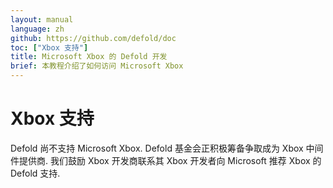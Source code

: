 ```yaml
---
layout: manual
language: zh
github: https://github.com/defold/doc
toc: ["Xbox 支持"]
title: Microsoft Xbox 的 Defold 开发
brief: 本教程介绍了如何访问 Microsoft Xbox
---
```


# Xbox 支持

Defold 尚不支持 Microsoft Xbox. Defold 基金会正积极筹备争取成为 Xbox 中间件提供商. 我们鼓励 Xbox 开发商联系其 Xbox 开发者向 Microsoft 推荐 Xbox 的 Defold 支持.